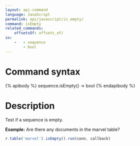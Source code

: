 ```yaml
---
layout: api-command
language: JavaScript
permalink: api/javascript/is_empty/
command: isEmpty
related_commands:
    offsetsOf: offsets_of/
io:
    -   - sequence
        - bool
---
```


# Command syntax #

{% apibody %}
sequence.isEmpty() &rarr; bool
{% endapibody %}

# Description #

Test if a sequence is empty.

__Example:__ Are there any documents in the marvel table?

```js
r.table('marvel').isEmpty().run(conn, callback)
```
